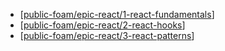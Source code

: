 - [[public-foam/epic-react/1-react-fundamentals]]
- [[public-foam/epic-react/2-react-hooks]]
- [[public-foam/epic-react/3-react-patterns]]

[//begin]: # "Autogenerated link references for markdown compatibility"
[public-foam/epic-react/1-react-fundamentals]: ../../epic-react/1-react-fundamentals "Epic React 1: React Fundamentals"
[public-foam/epic-react/2-react-hooks]: ../../epic-react/2-react-hooks "Epic React 2: React Hooks"
[public-foam/epic-react/3-react-patterns]: ../../epic-react/3-react-patterns "Epic React 3: Advanced React Patterns"
[//end]: # "Autogenerated link references"
